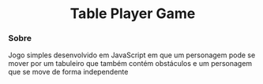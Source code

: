 <h1 align="center">Table Player Game</h1>

<h3>Sobre</h3>
<p>Jogo simples desenvolvido em JavaScript em que um personagem pode se mover por um tabuleiro que também contém obstáculos e um personagem que se move de forma independente</p>
